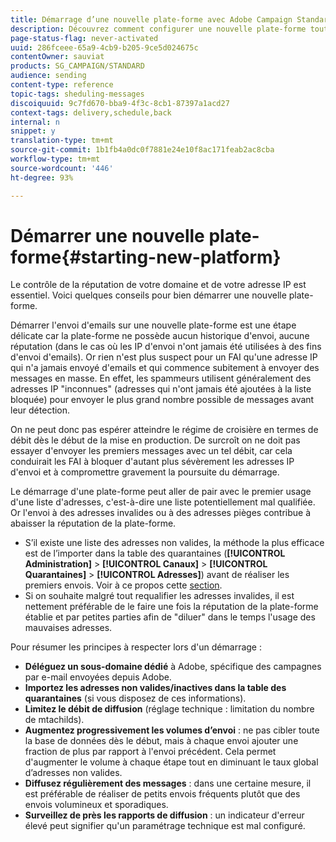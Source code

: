 ```yaml
---
title: Démarrage d’une nouvelle plate-forme avec Adobe Campaign Standard
description: Découvrez comment configurer une nouvelle plate-forme tout en conservant la réputation de votre domaine et de votre adresse IP avec Adobe Campaign Standard.
page-status-flag: never-activated
uuid: 286fceee-65a9-4cb9-b205-9ce5d024675c
contentOwner: sauviat
products: SG_CAMPAIGN/STANDARD
audience: sending
content-type: reference
topic-tags: sheduling-messages
discoiquuid: 9c7fd670-bba9-4f3c-8cb1-87397a1acd27
context-tags: delivery,schedule,back
internal: n
snippet: y
translation-type: tm+mt
source-git-commit: 1b1fb4a0dc0f7881e24e10f8ac171feab2ac8cba
workflow-type: tm+mt
source-wordcount: '446'
ht-degree: 93%

---
```



# Démarrer une nouvelle plate-forme{#starting-new-platform}

Le contrôle de la réputation de votre domaine et de votre adresse IP est essentiel. Voici quelques conseils pour bien démarrer une nouvelle plate-forme.

Démarrer l&#39;envoi d&#39;emails sur une nouvelle plate-forme est une étape délicate car la plate-forme ne possède aucun historique d&#39;envoi, aucune réputation (dans le cas où les IP d&#39;envoi n&#39;ont jamais été utilisées à des fins d&#39;envoi d&#39;emails). Or rien n&#39;est plus suspect pour un FAI qu&#39;une adresse IP qui n&#39;a jamais envoyé d&#39;emails et qui commence subitement à envoyer des messages en masse. En effet, les spammeurs utilisent généralement des adresses IP &quot;inconnues&quot; (adresses qui n&#39;ont jamais été ajoutées à la liste bloquée) pour envoyer le plus grand nombre possible de messages avant leur détection.

On ne peut donc pas espérer atteindre le régime de croisière en termes de débit dès le début de la mise en production. De surcroît on ne doit pas essayer d&#39;envoyer les premiers messages avec un tel débit, car cela conduirait les FAI à bloquer d&#39;autant plus sévèrement les adresses IP d&#39;envoi et à compromettre gravement la poursuite du démarrage.

Le démarrage d&#39;une plate-forme peut aller de pair avec le premier usage d&#39;une liste d&#39;adresses, c&#39;est-à-dire une liste potentiellement mal qualifiée. Or l&#39;envoi à des adresses invalides ou à des adresses pièges contribue à abaisser la réputation de la plate-forme.
* S’il existe une liste des adresses non valides, la méthode la plus efficace est de l’importer dans la table des quarantaines (**[!UICONTROL Administration]** > **[!UICONTROL Canaux]** > **[!UICONTROL Quarantaines]** > **[!UICONTROL Adresses]**) avant de réaliser les premiers envois. Voir à ce propos cette [section](../../sending/using/understanding-quarantine-management.md#identifying-quarantined-addresses-for-the-entire-platform).
* Si on souhaite malgré tout requalifier les adresses invalides, il est nettement préférable de le faire une fois la réputation de la plate-forme établie et par petites parties afin de &quot;diluer&quot; dans le temps l&#39;usage des mauvaises adresses.

Pour résumer les principes à respecter lors d&#39;un démarrage :
* **Déléguez un sous-domaine dédié** à Adobe, spécifique des campagnes par e-mail envoyées depuis Adobe.
* **Importez les adresses non valides/inactives dans la table des quarantaines** (si vous disposez de ces informations).
* **Limitez le débit de diffusion** (réglage technique : limitation du nombre de mtachilds).
* **Augmentez progressivement les volumes d’envoi** : ne pas cibler toute la base de données dès le début, mais à chaque envoi ajouter une fraction de plus par rapport à l&#39;envoi précédent. Cela permet d&#39;augmenter le volume à chaque étape tout en diminuant le taux global d’adresses non valides.
* **Diffusez régulièrement des messages** : dans une certaine mesure, il est préférable de réaliser de petits envois fréquents plutôt que des envois volumineux et sporadiques.
* **Surveillez de près les rapports de diffusion** : un indicateur d&#39;erreur élevé peut signifier qu&#39;un paramétrage technique est mal configuré.
